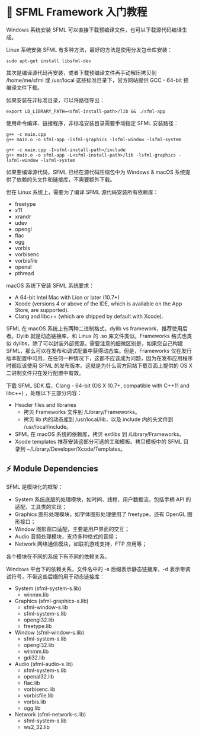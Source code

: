 
# 🚩 SFML Framework 入门教程

Windows 系统安装 SFML 可以直接下载预编译文件，也可以下载源代码编译生成。

Linux 系统安装 SFML 有多种方法，最好的方法是使用分发包仓库安装：

    sudo apt-get install libsfml-dev

其次是编译源代码再安装，或者下载预编译文件再手动解压拷贝到 /home/me/sfml 或 /usr/local 这些标准目录下，官方网站提供 GCC - 64-bit 预编译文件下载。

如果安装在非标准目录，可以将路径导出：

    export LD_LIBRARY_PATH=<sfml-install-path>/lib && ./sfml-app

使用命令编译、链接程序，非标准安装目录需要手动指定 SFML 安装路径：

    g++ -c main.cpp
    g++ main.o -o sfml-app -lsfml-graphics -lsfml-window -lsfml-system

    g++ -c main.cpp -I<sfml-install-path>/include
    g++ main.o -o sfml-app -L<sfml-install-path>/lib -lsfml-graphics -lsfml-window -lsfml-system

如果要编译源代码，SFML 已经在源代码压缩包中为 Windows & macOS 系统提供了依赖的头文件和链接库，不需要额外下载。

但在 Linux 系统上，需要为了编译 SFML 源代码安装所有依赖库：

- freetype
- x11
- xrandr
- udev
- opengl
- flac
- ogg
- vorbis
- vorbisenc
- vorbisfile
- openal
- pthread


macOS 系统下安装 SFML 系统要求：

- A 64-bit Intel Mac with Lion or later (10.7+)
- Xcode (versions 4 or above of the IDE, which is available on the App Store, are supported).
- Clang and libc++ (which are shipped by default with Xcode).

SFML 在 macOS 系统上有两种二进制格式，dylib vs framework，推荐使用后者。Dylib 就是动态链接库，和 Linux 的 .so 库文件类似。Frameworks 格式也类似 dylibs，除了可以封装外部资源。需要注意的细微区别是，如果您自己构建 SFML，那么可以在发布和调试配置中获得动态库。但是，Frameworks 仅在发行版本配置中可用。在任何一种情况下，这都不应该成为问题，因为在发布应用程序时都应该使用 SFML 的发布版本。这就是为什么官方网站下载页面上提供的 OS X 二进制文件只在发行配置中有效。

下载 SFML SDK 后，Clang - 64-bit (OS X 10.7+, compatible with C++11 and libc++) ，处理以下三部分内容：

- Header files and libraries
    - 拷贝 Frameworks 文件到 /Library/Frameworks。
    - 拷贝 lib 内的动态库到 /usr/local/lib，以及 include 内的头文件到 /usr/local/include。
- SFML 在 macOS 系统的依赖库，拷贝 extlibs 到 /Library/Frameworks。
- Xcode templates 推荐安装这部分可选的工和模板。拷贝模板中的 SFML 目录到 ~/Library/Developer/Xcode/Templates。


## ⚡ Module Dependencies

SFML 是模块化的框架：

- System 系统底层的处理模块，如时间、线程、用户数据流，包括手柄 API 的适配，工具类的实现；
- Graphics 图形处理模块，如字体图形处理使用了 freetype，还有 OpenGL 图形接口；
- Window 图形窗口适配，主要是用户界面的交互；
- Audio 音频处理模块，支持多种格式的音频；
- Network 网络通信模块，如联机游戏支持，FTP 应用等；

各个模块在不同的系统下有不同的依赖关系。

Windows 平台下的依赖关系，文件名中的 -s 后缀表示静态链接库，-d 表示带调试符号，不带这些后缀的用于动态链接库：

- System (sfml-system-s.lib)
    - winmm.lib
- Graphics (sfml-graphics-s.lib)
    - sfml-window-s.lib
    - sfml-system-s.lib
    - opengl32.lib
    - freetype.lib
- Window (sfml-window-s.lib)
    - sfml-system-s.lib
    - opengl32.lib
    - winmm.lib
    - gdi32.lib
- Audio (sfml-audio-s.lib)
    - sfml-system-s.lib
    - openal32.lib
    - flac.lib
    - vorbisenc.lib
    - vorbisfile.lib
    - vorbis.lib
    - ogg.lib
- Network (sfml-network-s.lib)
    - sfml-system-s.lib
    - ws2_32.lib


